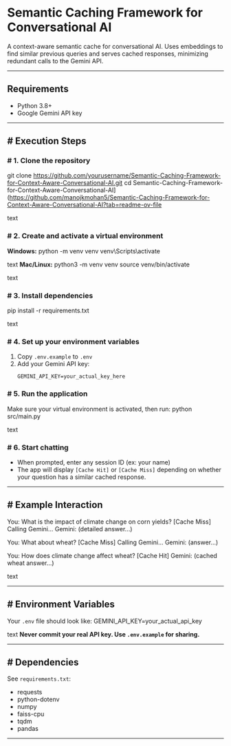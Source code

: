 # Semantic Caching Framework for Conversational AI

A context-aware semantic cache for conversational AI. Uses embeddings to find similar previous queries and serves cached responses, minimizing redundant calls to the Gemini API.

---

## Requirements

- Python 3.8+
- Google Gemini API key

---

## # Execution Steps

### # 1. Clone the repository

git clone https://github.com/yourusername/Semantic-Caching-Framework-for-Context-Aware-Conversational-AI.git
cd Semantic-Caching-Framework-for-Context-Aware-Conversational-AI](https://github.com/manojkmohan5/Semantic-Caching-Framework-for-Context-Aware-Conversational-AI?tab=readme-ov-file

text

### # 2. Create and activate a virtual environment

**Windows:**
python -m venv venv
venv\Scripts\activate

text
**Mac/Linux:**
python3 -m venv venv
source venv/bin/activate

text

### # 3. Install dependencies

pip install -r requirements.txt

text

### # 4. Set up your environment variables

1. Copy `.env.example` to `.env`
2. Add your Gemini API key:
    ```
    GEMINI_API_KEY=your_actual_key_here
    ```

### # 5. Run the application

Make sure your virtual environment is activated, then run:
python src/main.py

text

### # 6. Start chatting

- When prompted, enter any session ID (ex: your name)
- The app will display `[Cache Hit]` or `[Cache Miss]` depending on whether your question has a similar cached response.

---

## # Example Interaction

You: What is the impact of climate change on corn yields?
[Cache Miss] Calling Gemini...
Gemini: (detailed answer...)

You: What about wheat?
[Cache Miss] Calling Gemini...
Gemini: (answer...)

You: How does climate change affect wheat?
[Cache Hit]
Gemini: (cached wheat answer...)

text

---

## # Environment Variables

Your `.env` file should look like:
GEMINI_API_KEY=your_actual_api_key

text
**Never commit your real API key. Use `.env.example` for sharing.**

---

## # Dependencies

See `requirements.txt`:
- requests
- python-dotenv
- numpy
- faiss-cpu
- tqdm
- pandas

---
